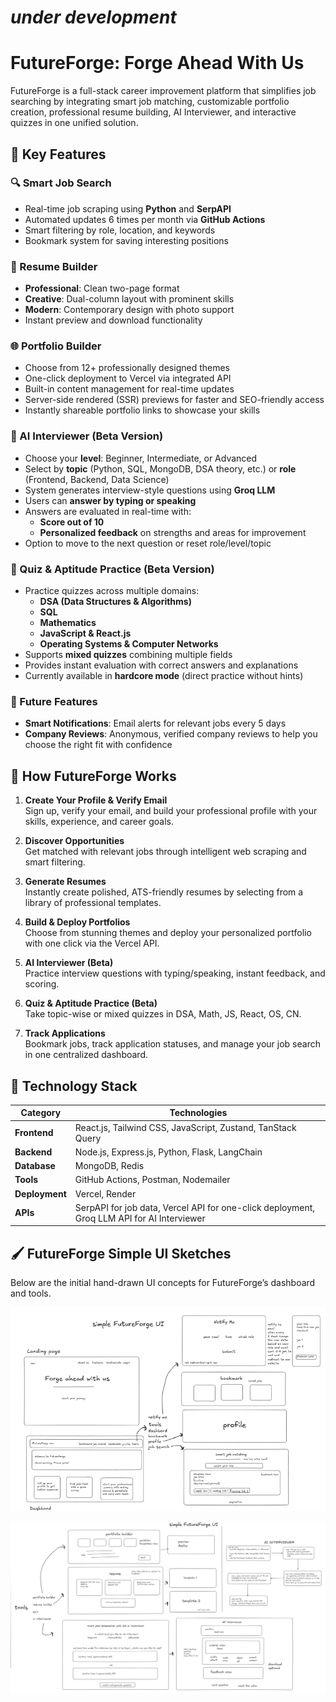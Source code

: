 # _under development_

# FutureForge: Forge Ahead With Us

FutureForge is a full-stack career improvement platform that simplifies job searching by integrating smart job matching, customizable portfolio creation, professional resume building, AI Interviewer, and interactive quizzes in one unified solution.

## 🔑 Key Features

### 🔍 Smart Job Search

- Real-time job scraping using **Python** and **SerpAPI**
- Automated updates 6 times per month via **GitHub Actions**
- Smart filtering by role, location, and keywords
- Bookmark system for saving interesting positions

### 📄 Resume Builder

- **Professional**: Clean two-page format
- **Creative**: Dual-column layout with prominent skills
- **Modern**: Contemporary design with photo support
- Instant preview and download functionality

### 🌐 Portfolio Builder

- Choose from 12+ professionally designed themes
- One-click deployment to Vercel via integrated API
- Built-in content management for real-time updates
- Server-side rendered (SSR) previews for faster and SEO-friendly access
- Instantly shareable portfolio links to showcase your skills

### 🤖 AI Interviewer (Beta Version)

- Choose your **level**: Beginner, Intermediate, or Advanced
- Select by **topic** (Python, SQL, MongoDB, DSA theory, etc.) or **role** (Frontend, Backend, Data Science)
- System generates interview-style questions using **Groq LLM**
- Users can **answer by typing or speaking**
- Answers are evaluated in real-time with:
  - **Score out of 10**
  - **Personalized feedback** on strengths and areas for improvement
- Option to move to the next question or reset role/level/topic

### 📝 Quiz & Aptitude Practice (Beta Version)

- Practice quizzes across multiple domains:
  - **DSA (Data Structures & Algorithms)**
  - **SQL**
  - **Mathematics**
  - **JavaScript & React.js**
  - **Operating Systems & Computer Networks**
- Supports **mixed quizzes** combining multiple fields
- Provides instant evaluation with correct answers and explanations
- Currently available in **hardcore mode** (direct practice without hints)

### 🤖 Future Features

- **Smart Notifications**: Email alerts for relevant jobs every 5 days
- **Company Reviews**: Anonymous, verified company reviews to help you choose the right fit with confidence

## 🚀 How FutureForge Works

1. **Create Your Profile & Verify Email**  
   Sign up, verify your email, and build your professional profile with your skills, experience, and career goals.

2. **Discover Opportunities**  
   Get matched with relevant jobs through intelligent web scraping and smart filtering.

3. **Generate Resumes**  
   Instantly create polished, ATS-friendly resumes by selecting from a library of professional templates.

4. **Build & Deploy Portfolios**  
   Choose from stunning themes and deploy your personalized portfolio with one click via the Vercel API.

5. **AI Interviewer (Beta)**  
   Practice interview questions with typing/speaking, instant feedback, and scoring.

6. **Quiz & Aptitude Practice (Beta)**  
   Take topic-wise or mixed quizzes in DSA, Math, JS, React, OS, CN.

7. **Track Applications**  
   Bookmark jobs, track application statuses, and manage your job search in one centralized dashboard.

<h2>🧰 Technology Stack</h2>

<table>
  <thead>
    <tr>
      <th>Category</th>
      <th>Technologies</th>
    </tr>
  </thead>
  <tbody>
    <tr>
      <td><strong>Frontend</strong></td>
      <td>React.js, Tailwind CSS, JavaScript, Zustand, TanStack Query</td>
    </tr>
    <tr>
      <td><strong>Backend</strong></td>
      <td>Node.js, Express.js, Python, Flask, LangChain</td>
    </tr>
    <tr>
      <td><strong>Database</strong></td>
      <td>MongoDB, Redis</td>
    </tr>
    <tr>
      <td><strong>Tools</strong></td>
      <td>GitHub Actions, Postman, Nodemailer</td>
    </tr>
    <tr>
      <td><strong>Deployment</strong></td>
      <td>Vercel, Render</td>
    </tr>
    <tr>
      <td><strong>APIs</strong></td>
      <td>SerpAPI for job data, Vercel API for one-click deployment, Groq LLM API for AI Interviewer</td>
    </tr>
  </tbody>
</table>

## 🖌️ FutureForge Simple UI Sketches

Below are the initial hand-drawn UI concepts for FutureForge’s dashboard and tools.

![FutureForge UI Dashboard](./assets/FutureForge%20UI%20Dashboard.png)

![FutureForge UI Dashboard](./assets/FutureForge%20UI%20Tools.png)
